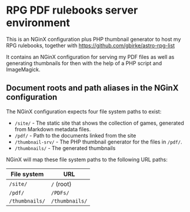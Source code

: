 # RPG PDF rulebooks server environment

This is an NGinX configuration plus PHP thumbnail generator to host my RPG
rulebooks, together with https://github.com/gbirke/astro-rpg-list

It contains an NGinX configuration for serving my PDF files as well as
generating thumbnails for then with the help of a PHP script and
ImageMagick.

## Document roots and path aliases in the NGinX configuration

The NGinX configuration expects four file system paths to exist:

- `/site/` - The static site that shows the collection of games, generated from
	Markdown metadata files.
- `/pdf/` - Path to the documents linked from the site
- `/thumbnail-srv/` - The PHP thumbnail generator for the files in
	`/pdf/`.
- `/thumbnails/` - The generated thumbnails

NGinX will map these file system paths to the following URL paths:

|File system |URL |
|---|---|
|`/site/` | `/` (root) |
|`/pdf/` |`/PDFs/` |
|`/thumbnails/` |`/thumbnails/` |



